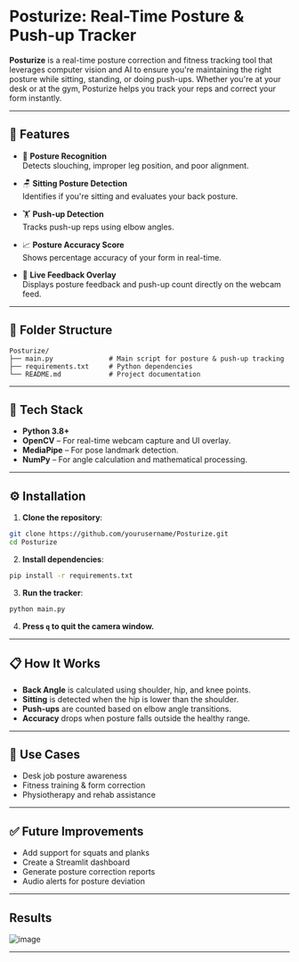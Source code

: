 # Posturize: Real-Time Posture & Push-up Tracker

**Posturize** is a real-time posture correction and fitness tracking tool that leverages computer vision and AI to ensure you're maintaining the right posture while sitting, standing, or doing push-ups. Whether you're at your desk or at the gym, Posturize helps you track your reps and correct your form instantly.

---

## 🚀 Features

- 🧍 **Posture Recognition**  
  Detects slouching, improper leg position, and poor alignment.

- 🪑 **Sitting Posture Detection**  
  Identifies if you're sitting and evaluates your back posture.

- 🏋️ **Push-up Detection**  
  Tracks push-up reps using elbow angles.

- 📈 **Posture Accuracy Score**  
  Shows percentage accuracy of your form in real-time.

- 🔁 **Live Feedback Overlay**  
  Displays posture feedback and push-up count directly on the webcam feed.

---

## 📂 Folder Structure

```
Posturize/
├── main.py              # Main script for posture & push-up tracking
├── requirements.txt     # Python dependencies
└── README.md            # Project documentation
```

---

## 🧠 Tech Stack
- **Python 3.8+**
- **OpenCV** – For real-time webcam capture and UI overlay.
- **MediaPipe** – For pose landmark detection.
- **NumPy** – For angle calculation and mathematical processing.

---

## ⚙️ Installation

1. **Clone the repository**:
```bash
git clone https://github.com/yourusername/Posturize.git
cd Posturize
```

2. **Install dependencies**:
```bash
pip install -r requirements.txt
```

3. **Run the tracker**:
```bash
python main.py
```

4. **Press `q` to quit the camera window.**

---

## 📋 How It Works

- **Back Angle** is calculated using shoulder, hip, and knee points.
- **Sitting** is detected when the hip is lower than the shoulder.
- **Push-ups** are counted based on elbow angle transitions.
- **Accuracy** drops when posture falls outside the healthy range.

---

## 🎯 Use Cases
- Desk job posture awareness
- Fitness training & form correction
- Physiotherapy and rehab assistance

---

## ✅ Future Improvements
- Add support for squats and planks
- Create a Streamlit dashboard
- Generate posture correction reports
- Audio alerts for posture deviation

---

## Results 
![image](https://github.com/user-attachments/assets/48a0d9f9-307b-4a7f-9b43-2f59872a7757)

---
